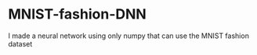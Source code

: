 # MNIST-fashion-DNN
 I made a neural network using only numpy that can use the MNIST fashion dataset
